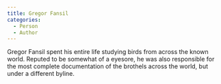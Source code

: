 ```yaml
---
title: Gregor Fansil
categories:
  - Person
  - Author
---
```


Gregor Fansil spent his entire life studying birds from across the known world. Reputed to be somewhat of a eyesore, he was also responsible for the most complete documentation of the brothels across the world, but under a different byline.
